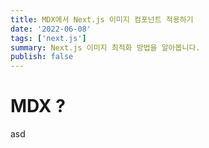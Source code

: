 ```yaml
---
title: MDX에서 Next.js 이미지 컴포넌트 적용하기
date: '2022-06-08'
tags: ['next.js']
summary: Next.js 이미지 최적화 방법을 알아봅니다.
publish: false
---
```


# MDX ?

asd
